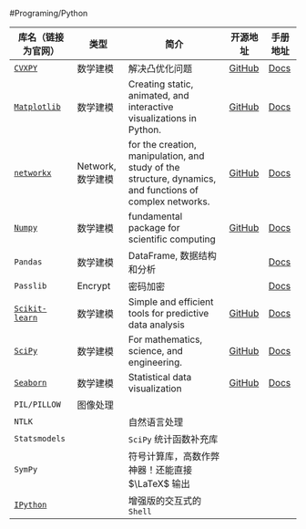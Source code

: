 #Programing/Python 

| 库名（链接为官网）                                           | 类型             | 简介                                                                                                     | 开源地址                                               | 手册地址                                                   |
| ------------------------------------------------------------ | ---------------- | -------------------------------------------------------------------------------------------------------- | ------------------------------------------------------ | ---------------------------------------------------------- |
| [`CVXPY`](https://www.cvxpy.org/index.html   )               | 数学建模         | 解决凸优化问题                                                                                           | [GitHub](https://github.com/cvxpy/cvxpy)               | [Docs](https://www.cvxpy.org/tutorial/index.html#tutorial) |
| [`Matplotlib`](https://matplotlib.org/stable/index.html)     | 数学建模         | Creating static, animated, and interactive visualizations in Python.                                     | [GitHub](https://github.com/matplotlib/matplotlib)     | [Docs](https://matplotlib.org/stable/index.html)           |
| [`networkx`](https://networkx.org )                          | Network,数学建模 | for the creation, manipulation, and study of the structure, dynamics, and functions of complex networks. | [GitHub](https://github.com/networkx/networkx)         | [Docs](https://github.com/networkx/networkx)               |
| [`Numpy`](https://numpy.org)                                 | 数学建模         | fundamental package for scientific computing                                                             | [GitHub](https://github.com/numpy/numpy)               | [Docs](https://numpy.org/doc/stable/index.html)            |
| `Pandas`                                                     | 数学建模         | DataFrame, 数据结构和分析                                                                                |                                                        | [Docs](https://pandas.pydata.org/docs/index.html)          |
| `Passlib`                                                    | Encrypt          | 密码加密                                                                                                 |                                                        | [Docs](https://passlib.readthedocs.io/en/stable/)          |
| [`Scikit-learn`](https://scikit-learn.org/stable/index.html) | 数学建模         | Simple and efficient tools for predictive data analysis                                                  | [GitHub](https://github.com/scikit-learn/scikit-learn) | [Docs](https://scikit-learn.org/stable/user_guide.html)    |
| [`SciPy`](https://scipy.org)                                 | 数学建模         | For mathematics, science, and engineering.                                                               | [GitHub](https://github.com/scipy/scipy)               | [Docs](https://scipy.github.io/devdocs/index.html)         |
| [`Seaborn`](https://seaborn.pydata.org  )                    | 数学建模         | Statistical data visualization                                                                           | [GitHub](https://github.com/mwaskom/seaborn)           | [Docs](https://seaborn.pydata.org/tutorial.html)           |
| `PIL/PILLOW`                                                 | 图像处理         |                                                                                                          |                                                        |                                                            |
| `NTLK`                                                       |                  | 自然语言处理                                                                                             |                                                        |                                                            |
| `Statsmodels`                                                |                  | `SciPy` 统计函数补充库                                                                                   |                                                        |                                                            |
| `SymPy`                                                      |                  | 符号计算库，高数作弊神器！还能直接 $\LaTeX$ 输出                                                                                               |                                                        |                                                            |
| [`IPython`](https://ipython.org/index.html)                                                    |                  | 增强版的交互式的 `Shell`                                                                                                         |                                                        |                                                            |
